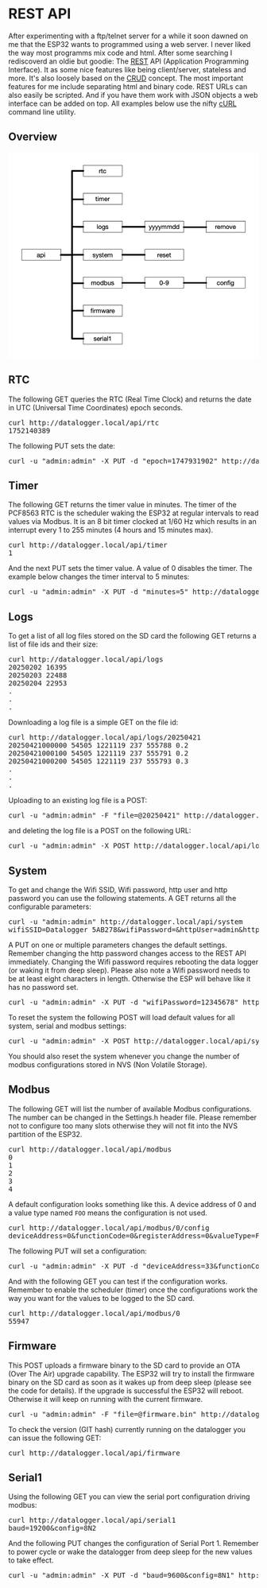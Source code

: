 # REST API

After experimenting with a ftp/telnet server for a while it soon dawned on me that the ESP32 wants to programmed using a web server. I never liked the way most programms mix code and html. After some searching I rediscoverd an oldie but goodie: The [REST](https://en.wikipedia.org/wiki/REST) API (Application Programming Interface). It as some nice features like being client/server, stateless and more. It's also loosely based on the [CRUD](https://en.wikipedia.org/wiki/Create,_read,_update_and_delete) concept. The most important features for me include separating html and binary code. REST URLs can also easily be scripted. And if you have them work with JSON objects a web interface can be added on top. All examples below use the nifty [cURL](https://curl.se/) command line utility. 

## Overview

![RESTful](images/RESTful.png)

## RTC
The following GET queries the RTC (Real Time Clock) and returns the date in UTC (Universal Time Coordinates) epoch seconds.
<pre>
curl http://datalogger.local/api/rtc
1752140389
</pre>

The following PUT sets the date:
<pre>
curl -u "admin:admin" -X PUT -d "epoch=1747931902" http://datalogger.local/api/rtc
</pre>

## Timer
The following GET returns the timer value in minutes. The timer of the PCF8563 RTC is the scheduler waking the ESP32 at regular intervals to read values via Modbus. It is an 8 bit timer clocked at 1/60 Hz which results in an interrupt every 1 to 255 minutes (4 hours and 15 minutes max).
<pre>
curl http://datalogger.local/api/timer
1
</pre>

And the next PUT sets the timer value. A value of 0 disables the timer. The example below changes the timer interval to 5 minutes:
<pre>
curl -u "admin:admin" -X PUT -d "minutes=5" http://datalogger.local/api/timer
</pre>

## Logs
To get a list of all log files stored on the SD card the following GET returns a list of file ids and their size:
<pre>
curl http://datalogger.local/api/logs
20250202 16395
20250203 22488
20250204 22953
.
.
.
</pre>

Downloading a log file is a simple GET on the file id:
<pre>
curl http://datalogger.local/api/logs/20250421
20250421000000 54505 1221119 237 555788 0.2
20250421000100 54505 1221119 237 555791 0.2
20250421000200 54505 1221119 237 555793 0.3
.
.
.
</pre>

Uploading to an existing log file is a POST:
<pre>
curl -u "admin:admin" -F "file=@20250421" http://datalogger.local/api/logs/20250421
</pre>  

and deleting the log file is a POST on the following URL:
<pre>
curl -u "admin:admin" -X POST http://datalogger.local/api/logs/20250421/remove
</pre>

## System

To get and change the Wifi SSID, Wifi password, http user and http password you can use the following statements. A GET returns all the configurable parameters:
<pre>
curl -u "admin:admin" http://datalogger.local/api/system
wifiSSID=Datalogger_5AB278&wifiPassword=&httpUser=admin&httpPassword=admin
</pre>

A PUT on one or multiple parameters changes the default settings. Remember changing the http password changes access to the REST API immediately. Changing the Wifi password requires rebooting the data logger (or waking it from deep sleep). Please also note a Wifi password needs to be at least eight characters in length. Otherwise the ESP will behave like it has no password set.
<pre>
curl -u "admin:admin" -X PUT -d "wifiPassword=12345678" http://datalogger.local/api/system
</pre>

To reset the system the following POST will load default values for all system, serial and modbus settings:
<pre>
curl -u "admin:admin" -X POST http://datalogger.local/api/system/reset
</pre>

You should also reset the system whenever you change the number of modbus configurations stored in NVS (Non Volatile Storage).

## Modbus

The following GET will list the number of available Modbus configurations. The number can be changed in the Settings.h header file. Please remember not to configure too many slots otherwise they will not fit into the NVS partition of the ESP32.
<pre>
curl http://datalogger.local/api/modbus
0
1
2
3
4
</pre>

A default configuration looks something like this. A device address of 0 and a value type named `FOO` means the configuration is not used.
<pre>
curl http://datalogger.local/api/modbus/0/config
deviceAddress=0&functionCode=0&amp;registerAddress=0&valueType=FOO
</pre>

The following PUT will set a configuration:
<pre>
curl -u "admin:admin" -X PUT -d "deviceAddress=33&functionCode=4&amp;registerAddress=462&valueType=T3" http://datalogger.local/api/modbus/0/config
</pre>

And with the following GET you can test if the configuration works. Remember to enable the scheduler (timer) once the configurations work the way you want for the values to be logged to the SD card.
<pre>
curl http://datalogger.local/api/modbus/0
55947
</pre>

## Firmware
This POST uploads a firmware binary to the SD card to provide an OTA (Over The Air) upgrade capability. The ESP32 will try to install the firmware binary on the SD card as soon as it wakes up from deep sleep (please see the code for details). If the upgrade is successful the ESP32 will reboot. Otherwise it will keep on running with the current firmware.
<pre>
curl -u "admin:admin" -F "file=@firmware.bin" http://datalogger.local/api/firmware
</pre>

To check the version (GIT hash) currently running on the datalogger you can issue the following GET:
<pre>
curl http://datalogger.local/api/firmware
</pre>

## Serial1

Using the following GET you can view the serial port configuration driving modbus:
<pre>
curl http://datalogger.local/api/serial1
baud=19200&config=8N2
</pre>

And the following PUT changes the configuration of Serial Port 1. Remember to power cycle or wake the datalogger from deep sleep for the new values to take effect.
<pre>
curl -u "admin:admin" -X PUT -d "baud=9600&config=8N1" http://datalogger.local/api/serial1
</pre>
